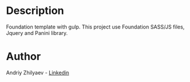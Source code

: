 # Description
Foundation template with gulp. This project use Foundation SASS/JS files, Jquery and Panini library.

# Author
Andriy Zhilyaev - [Linkedin](https://www.linkedin.com/in/andriy-zhilyaev/)
